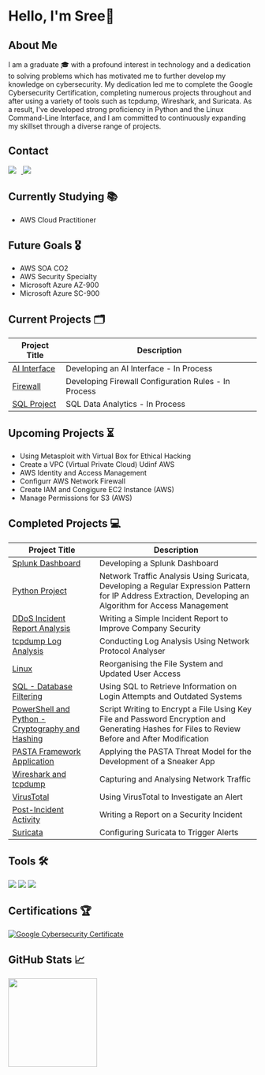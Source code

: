 # Hello, I'm Sree👋

## About Me
I am a graduate 🎓 with a profound interest in technology and a dedication to solving problems which has motivated me to further develop my knowledge on cybersecurity. My dedication led me to complete the Google Cybersecurity Certification, completing numerous projects throughout and after using a variety of tools such as tcpdump, Wireshark, and Suricata. As a result, I've developed strong proficiency in Python and the Linux Command-Line Interface, and I am committed to continuously expanding my skillset through a diverse range of projects.

## Contact
<div align="left">
<a href="https://www.linkedin.com/in/sreeganesh-a">
<img src="https://img.shields.io/badge/-LinkedIn-0077B5?style=for-the-badge&logo=linkedin&logoColor=white" style="margin-right: 10px;" />
</a>
<a href="mailto:sree1298@outlook.com">
<img src="https://img.shields.io/badge/-Outlook-0078D7?style=for-the-badge&logo=outlook&logoColor=white" style="margin-right: 10px;" />
</a>
</div>


## Currently Studying 📚
- AWS Cloud Practitioner

## Future Goals 🎖️
- AWS SOA CO2
- AWS Security Specialty
- Microsoft Azure AZ-900
- Microsoft Azure SC-900

## Current Projects 🗂️

| Project Title                                         | Description         |
|-----------------------------------------------|----------------------------|
| <a href="https://docs.google.com/document/d/1yMqHLslUT0aMOqi_nhqetmrxj0D2Ji3W5qf4mj9x0yc/edit?usp=sharing">AI Interface</a> | Developing an AI Interface - In Process |
| <a href="https://docs.google.com/document/d/1XKaczZlDY6edR6KSUQFywNzFzHJdNb2WrNrejw6hZlQ/edit?usp=sharing">Firewall</a> | Developing Firewall Configuration Rules - In Process |
| <a href="https://docs.google.com/document/d/1M7Qqi52Jvi58eejWcaTnXII6KFKtHFrfoCZohuhMeRY/edit?usp=sharing">SQL Project</a> | SQL Data Analytics - In Process |


## Upcoming Projects ⏳
- Using Metasploit with Virtual Box for Ethical Hacking
- Create a VPC (Virtual Private Cloud) Udinf AWS
- AWS Identity and Access Management
- Configurr AWS Network Firewall
- Create IAM and Congigure EC2 Instance (AWS)
- Manage Permissions for S3 (AWS)

## Completed Projects 💻

| Project Title                                         | Description         |
|-----------------------------------------------|----------------------------|
| <a href="https://docs.google.com/document/d/16JBQa-XnaHCT7OcEuwuo4pqLM7Xwg6AzQ5peA2f3mNE/edit?usp=sharing">Splunk Dashboard</a> | Developing a Splunk Dashboard |
| <a href="https://docs.google.com/document/d/1do2Kuvu_fIojPBvQBePYm7a8hglTgyUQrOQPWxv_9gc/edit?usp=sharing">Python Project</a> | Network Traffic Analysis Using Suricata, Developing a Regular Expression Pattern for IP Address Extraction, Developing an Algorithm for Access Management |
| <a href="https://docs.google.com/document/d/1DUMjW_n1oOaGOomaIw5Bw_XUnApxptrRwrAqnBz35ak/edit?usp=sharing">DDoS Incident Report Analysis</a> | Writing a Simple Incident Report to Improve Company Security |
| <a href="https://docs.google.com/document/d/1Wto17I6KjISbZi-dxqic37HKxYMkTIp3TgRzV5Gb55E/edit?usp=sharing">tcpdump Log Analysis</a> | Conducting Log Analysis Using Network Protocol Analyser |
| <a href="https://docs.google.com/document/d/1J7Bu4YfSnAp2uUkjhOIz7kMoO5tX4uYoo8MoAr1TQK0/edit?usp=sharing">Linux</a> | Reorganising the File System and Updated User Access |
| <a href="https://docs.google.com/document/d/1h2Mk1AbS7M8RL_JOaut4-OEq6-_V1SWCgY9XI4Qx_Ao/edit?usp=sharing">SQL - Database Filtering</a> | Using SQL to Retrieve Information on Login Attempts and Outdated Systems |
| <a href="https://docs.google.com/document/d/1OKqn_d1oZTcF6FAS-oVcvCCPq-W2W1O-ZKJxpiKiork/edit?usp=sharing">PowerShell and Python - Cryptography and Hashing</a> | Script Writing to Encrypt a File Using Key File and Password Encryption and Generating Hashes for Files to Review Before and After Modification |
| <a href="https://docs.google.com/document/d/1Kb5rzSymmf8Ho2TJb-55tjRd2M1oDcYgUjcf0GLdxvk/edit?usp=sharing">PASTA Framework Application</a> | Applying the PASTA Threat Model for the Development of a Sneaker App |
| <a href="https://docs.google.com/document/d/1qFgrl9zRoGgGoYWJ3BBQUDrOOYibFkkpmwn2SdEdTIE/edit?usp=sharing">Wireshark and tcpdump</a> | Capturing and Analysing Network Traffic |
| <a href="https://docs.google.com/document/d/1ThWSo5dSyPNFfSwy7aQX-YRKWEV5NRlYF2WwbA_xuk8/edit?usp=sharing">VirusTotal</a> | Using VirusTotal to Investigate an Alert |
| <a href="https://docs.google.com/document/d/1uDc7fLs6d9mypHgwllpwF3IjXBm9MbgxFJTsGNKTlrs/edit?usp=sharing">Post-Incident Activity</a> | Writing a Report on a Security Incident |
| <a href="https://docs.google.com/document/d/1NQ5tRnmBod0YBYmwApKdp3xgDptfKSQ1ShoTro5SRG0/edit?usp=sharing">Suricata</a> | Configuring Suricata to Trigger Alerts |


## Tools 🛠️

<div>
    <img src="https://img.shields.io/badge/-Wireshark-0000FF?&style=for-the-badge&logo=Wireshark&logoColor=white" />
    <img src="https://img.shields.io/badge/-Suricata-F64600?&style=for-the-badge&logo=Suricata&logoColor=white" />
    <img src="https://img.shields.io/badge/-tcpdump-01B309?&style=for-the-badge&logo=tcpdump&logoColor=white" />
</div>



## Certifications 🏆
[![Google Cybersecurity Certificate](https://img.shields.io/badge/Google%20Cybersecurity-blue?style=for-the-badge&logo=google&logoColor=white)](https://coursera.org/share/5cbd3c501f1fa240701aac78309145f8)



## GitHub Stats 📈
<img height="180em" src="https://github-readme-stats.vercel.app/api?username=sree1298&show_icons=true&hide_border=true&&count_private=true&include_all_commits=true" />


